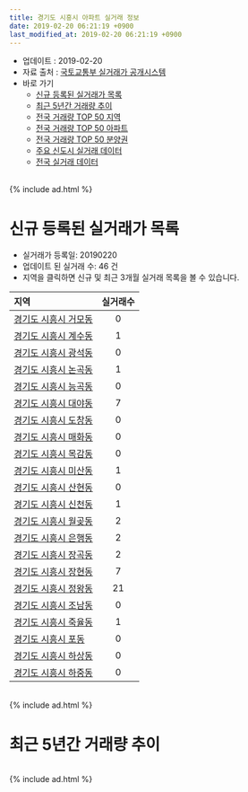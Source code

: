 ```yaml
---
title: 경기도 시흥시 아파트 실거래 정보
date: 2019-02-20 06:21:19 +0900
last_modified_at: 2019-02-20 06:21:19 +0900
---
```


* 업데이트 : 2019-02-20
* 자료 출처 : [국토교통부 실거래가 공개시스템](http://rt.molit.go.kr)
* 바로 가기
    * [신규 등록된 실거래가 목록](#신규-등록된-실거래가-목록)
    * [최근 5년간 거래량 추이](#최근-5년간-거래량-추이)
    * [전국 거래량 TOP 50 지역](https://inasie.github.io/apt-trade-info/최근-3개월-전국에서-가장-거래가-많이-발생한-지역)
    * [전국 거래량 TOP 50 아파트](https://inasie.github.io/apt-trade-info/최근-3개월-전국에서-가장-거래가-많이-발생한-아파트)
    * [전국 거래량 TOP 50 분양권](https://inasie.github.io/apt-trade-info/최근-3개월-전국에서-가장-거래가-많이-발생한-분양권)
    * [주요 신도시 실거래 데이터](https://inasie.github.io/apt-trade-info/주요-신도시)
    * [전국 실거래 데이터](https://inasie.github.io/apt-trade-info/전국)

<br>
{% include ad.html %}
<br>

# 신규 등록된 실거래가 목록
* 실거래가 등록일: 20190220
* 업데이트 된 실거래 수: 46 건
* 지역을 클릭하면 신규 및 최근 3개월 실거래 목록을 볼 수 있습니다.


|지역|실거래수|
|:---|:---:|
|[경기도 시흥시 거모동](https://inasie.github.io/apt-trade-info/경기도-시흥시-거모동)|0|
|[경기도 시흥시 계수동](https://inasie.github.io/apt-trade-info/경기도-시흥시-계수동)|1|
|[경기도 시흥시 광석동](https://inasie.github.io/apt-trade-info/경기도-시흥시-광석동)|0|
|[경기도 시흥시 논곡동](https://inasie.github.io/apt-trade-info/경기도-시흥시-논곡동)|1|
|[경기도 시흥시 능곡동](https://inasie.github.io/apt-trade-info/경기도-시흥시-능곡동)|0|
|[경기도 시흥시 대야동](https://inasie.github.io/apt-trade-info/경기도-시흥시-대야동)|7|
|[경기도 시흥시 도창동](https://inasie.github.io/apt-trade-info/경기도-시흥시-도창동)|0|
|[경기도 시흥시 매화동](https://inasie.github.io/apt-trade-info/경기도-시흥시-매화동)|0|
|[경기도 시흥시 목감동](https://inasie.github.io/apt-trade-info/경기도-시흥시-목감동)|0|
|[경기도 시흥시 미산동](https://inasie.github.io/apt-trade-info/경기도-시흥시-미산동)|1|
|[경기도 시흥시 산현동](https://inasie.github.io/apt-trade-info/경기도-시흥시-산현동)|0|
|[경기도 시흥시 신천동](https://inasie.github.io/apt-trade-info/경기도-시흥시-신천동)|1|
|[경기도 시흥시 월곶동](https://inasie.github.io/apt-trade-info/경기도-시흥시-월곶동)|2|
|[경기도 시흥시 은행동](https://inasie.github.io/apt-trade-info/경기도-시흥시-은행동)|2|
|[경기도 시흥시 장곡동](https://inasie.github.io/apt-trade-info/경기도-시흥시-장곡동)|2|
|[경기도 시흥시 장현동](https://inasie.github.io/apt-trade-info/경기도-시흥시-장현동)|7|
|[경기도 시흥시 정왕동](https://inasie.github.io/apt-trade-info/경기도-시흥시-정왕동)|21|
|[경기도 시흥시 조남동](https://inasie.github.io/apt-trade-info/경기도-시흥시-조남동)|0|
|[경기도 시흥시 죽율동](https://inasie.github.io/apt-trade-info/경기도-시흥시-죽율동)|1|
|[경기도 시흥시 포동](https://inasie.github.io/apt-trade-info/경기도-시흥시-포동)|0|
|[경기도 시흥시 하상동](https://inasie.github.io/apt-trade-info/경기도-시흥시-하상동)|0|
|[경기도 시흥시 하중동](https://inasie.github.io/apt-trade-info/경기도-시흥시-하중동)|0|


<br>
{% include ad.html %}
<br>

# 최근 5년간 거래량 추이


<div style="width:100%;">
    <canvas id="deal_progress" height="200"></canvas>
</div>

<script>
new Chart(document.getElementById("deal_progress"), {
    type: 'line',
    data: {
        labels: ['201402','201403','201404','201405','201406','201407','201408','201409','201410','201411','201412','201501','201502','201503','201504','201505','201506','201507','201508','201509','201510','201511','201512','201601','201602','201603','201604','201605','201606','201607','201608','201609','201610','201611','201612','201701','201702','201703','201704','201705','201706','201707','201708','201709','201710','201711','201712','201801','201802','201803','201804','201805','201806','201807','201808','201809','201810','201811','201812','201901','201902'],
        datasets: [{
            label: '매매',
            pointRadius: 1,
            data: [689, 678, 455, 500, 437, 465, 540, 666, 630, 485, 435, 614, 512, 917, 736, 652, 666, 573, 588, 590, 719, 536, 463, 413, 441, 617, 526, 543, 673, 614, 664, 592, 648, 412, 342, 266, 392, 542, 550, 631, 669, 632, 476, 448, 395, 370, 332, 717, 638, 870, 613, 579, 619, 704, 1087, 1069, 697, 632, 562, 616, 120],
            borderColor: "rgba(255, 201, 14, 1)",
            backgroundColor: "rgba(255, 201, 14, 0.5)",
            fill: false,
            lineTension: 0
        },{
            label: '전월세',
            pointRadius: 1,
            data: [577, 607, 494, 497, 416, 434, 490, 478, 482, 394, 397, 469, 433, 598, 514, 496, 466, 482, 537, 456, 524, 432, 381, 423, 444, 513, 456, 439, 393, 480, 540, 501, 524, 409, 440, 370, 484, 509, 423, 484, 478, 534, 527, 500, 407, 444, 401, 585, 581, 772, 666, 503, 508, 455, 526, 477, 534, 384, 351, 343, 144],
            borderColor: "rgba(0, 141, 185, 1)",
            backgroundColor: "rgba(0, 141, 185, 0.5)",
            fill: false,
            lineTension: 0
        }
        ]
    },
    options: {
        responsive: true,
        title: {
            display: false
        },
        tooltips: {
            mode: 'index',
            intersect: false
        },
        hover: {
            mode: 'nearest',
            intersect: true
        },
        scales: {
            xAxes: [{
                display: true,
                scaleLabel: {
                    display: true,
                    labelString: '년/월'
                }
            }],
            yAxes: [{
                display: true,
                ticks: {
                    suggestedMin: 0,
                },
                scaleLabel: {
                    display: true,
                    labelString: '실거래 수'
                }
            }]
        }
    }
});

</script>


<br>
{% include ad.html %}
<br>

